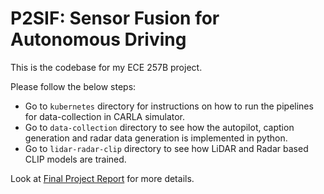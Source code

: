 # P2SIF: Sensor Fusion for Autonomous Driving
This is the codebase for my ECE 257B project.

Please follow the below steps:
- Go to `kubernetes` directory for instructions on how to run the pipelines for data-collection in CARLA simulator.
- Go to `data-collection` directory to see how the autopilot, caption generation and radar data generation is implemented in python.
- Go to `lidar-radar-clip` directory to see how LiDAR and Radar based CLIP models are trained.

Look at [Final Project Report](https://github.com/ece257b/Sensor-Fusion-for-Autonomous-Driving/blob/main/Final_Project_Report.pdf) for more details.
